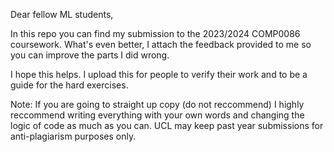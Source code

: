 Dear fellow ML students,

In this repo you can find my submission to the 2023/2024 COMP0086 coursework. What's even better, I attach the feedback provided to me so you can improve the parts I did wrong.

I hope this helps. I upload this for people to verify their work and to be a guide for the hard exercises.

Note: If you are going to straight up copy (do not reccommend) I highly reccommend writing everything with your own words and changing the logic of code as much as you can. UCL may keep past year submissions for anti-plagiarism purposes only.
